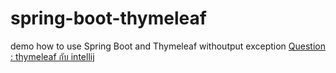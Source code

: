 # spring-boot-thymeleaf
demo how to use Spring Boot and Thymeleaf withoutput exception
[Question : thymeleaf กับ intellij](http://codesanook.com/post/details/thymeleaf-%E0%B8%81%E0%B8%B1%E0%B8%9A-intellij/62)

